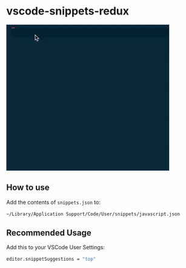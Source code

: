 # vscode-snippets-redux

![Demo](./demo.gif)

## How to use

Add the contents of `snippets.json` to:

```bash
~/Library/Application Support/Code/User/snippets/javascript.json
```

## Recommended Usage

Add this to your VSCode User Settings:

```bash
editor.snippetSuggestions = "top"
```
